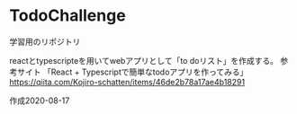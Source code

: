 # TodoChallenge
学習用のリポジトリ

reactとtypescripteを用いてwebアプリとして「to doリスト」を作成する。
参考サイト
「React + Typescriptで簡単なtodoアプリを作ってみる」
https://qiita.com/Kojiro-schatten/items/46de2b78a17ae4b18291

作成2020-08-17


